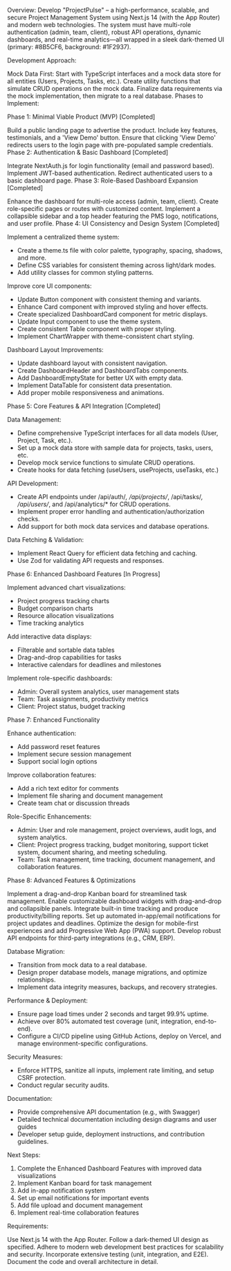 Overview:
Develop "ProjectPulse" – a high-performance, scalable, and secure Project Management System using Next.js 14 (with the App Router) and modern web technologies. The system must have multi-role authentication (admin, team, client), robust API operations, dynamic dashboards, and real-time analytics—all wrapped in a sleek dark-themed UI (primary: #8B5CF6, background: #1F2937).

Development Approach:

Mock Data First:
Start with TypeScript interfaces and a mock data store for all entities (Users, Projects, Tasks, etc.).
Create utility functions that simulate CRUD operations on the mock data.
Finalize data requirements via the mock implementation, then migrate to a real database.
Phases to Implement:

Phase 1: Minimal Viable Product (MVP) [Completed]

Build a public landing page to advertise the product.
Include key features, testimonials, and a 'View Demo' button.
Ensure that clicking 'View Demo' redirects users to the login page with pre-populated sample credentials.
Phase 2: Authentication & Basic Dashboard [Completed]

Integrate NextAuth.js for login functionality (email and password based).
Implement JWT-based authentication.
Redirect authenticated users to a basic dashboard page.
Phase 3: Role-Based Dashboard Expansion [Completed]

Enhance the dashboard for multi-role access (admin, team, client).
Create role-specific pages or routes with customized content.
Implement a collapsible sidebar and a top header featuring the PMS logo, notifications, and user profile.
Phase 4: UI Consistency and Design System [Completed]

Implement a centralized theme system:
- Create a theme.ts file with color palette, typography, spacing, shadows, and more.
- Define CSS variables for consistent theming across light/dark modes.
- Add utility classes for common styling patterns.

Improve core UI components:
- Update Button component with consistent theming and variants.
- Enhance Card component with improved styling and hover effects.
- Create specialized DashboardCard component for metric displays.
- Update Input component to use the theme system.
- Create consistent Table component with proper styling.
- Implement ChartWrapper with theme-consistent chart styling.

Dashboard Layout Improvements:
- Update dashboard layout with consistent navigation.
- Create DashboardHeader and DashboardTabs components.
- Add DashboardEmptyState for better UX with empty data.
- Implement DataTable for consistent data presentation.
- Add proper mobile responsiveness and animations.

Phase 5: Core Features & API Integration [Completed]

Data Management:
- Define comprehensive TypeScript interfaces for all data models (User, Project, Task, etc.).
- Set up a mock data store with sample data for projects, tasks, users, etc.
- Develop mock service functions to simulate CRUD operations.
- Create hooks for data fetching (useUsers, useProjects, useTasks, etc.)

API Development:
- Create API endpoints under /api/auth/*, /api/projects/*, /api/tasks/*, /api/users/*, and /api/analytics/* for CRUD operations.
- Implement proper error handling and authentication/authorization checks.
- Add support for both mock data services and database operations.

Data Fetching & Validation:
- Implement React Query for efficient data fetching and caching.
- Use Zod for validating API requests and responses.

Phase 6: Enhanced Dashboard Features [In Progress]

Implement advanced chart visualizations:
- Project progress tracking charts
- Budget comparison charts
- Resource allocation visualizations
- Time tracking analytics

Add interactive data displays:
- Filterable and sortable data tables
- Drag-and-drop capabilities for tasks
- Interactive calendars for deadlines and milestones

Implement role-specific dashboards:
- Admin: Overall system analytics, user management stats
- Team: Task assignments, productivity metrics
- Client: Project status, budget tracking

Phase 7: Enhanced Functionality

Enhance authentication:
- Add password reset features
- Implement secure session management
- Support social login options

Improve collaboration features:
- Add a rich text editor for comments
- Implement file sharing and document management
- Create team chat or discussion threads

Role-Specific Enhancements:
- Admin: User and role management, project overviews, audit logs, and system analytics.
- Client: Project progress tracking, budget monitoring, support ticket system, document sharing, and meeting scheduling.
- Team: Task management, time tracking, document management, and collaboration features.

Phase 8: Advanced Features & Optimizations

Implement a drag-and-drop Kanban board for streamlined task management.
Enable customizable dashboard widgets with drag-and-drop and collapsible panels.
Integrate built-in time tracking and produce productivity/billing reports.
Set up automated in-app/email notifications for project updates and deadlines.
Optimize the design for mobile-first experiences and add Progressive Web App (PWA) support.
Develop robust API endpoints for third-party integrations (e.g., CRM, ERP).

Database Migration:
- Transition from mock data to a real database.
- Design proper database models, manage migrations, and optimize relationships.
- Implement data integrity measures, backups, and recovery strategies.

Performance & Deployment:
- Ensure page load times under 2 seconds and target 99.9% uptime.
- Achieve over 80% automated test coverage (unit, integration, end-to-end).
- Configure a CI/CD pipeline using GitHub Actions, deploy on Vercel, and manage environment-specific configurations.

Security Measures:
- Enforce HTTPS, sanitize all inputs, implement rate limiting, and setup CSRF protection.
- Conduct regular security audits.

Documentation:
- Provide comprehensive API documentation (e.g., with Swagger)
- Detailed technical documentation including design diagrams and user guides
- Developer setup guide, deployment instructions, and contribution guidelines.

Next Steps:
1. Complete the Enhanced Dashboard Features with improved data visualizations
2. Implement Kanban board for task management
3. Add in-app notification system
4. Set up email notifications for important events
5. Add file upload and document management
6. Implement real-time collaboration features

Requirements:

Use Next.js 14 with the App Router.
Follow a dark-themed UI design as specified.
Adhere to modern web development best practices for scalability and security.
Incorporate extensive testing (unit, integration, and E2E).
Document the code and overall architecture in detail.